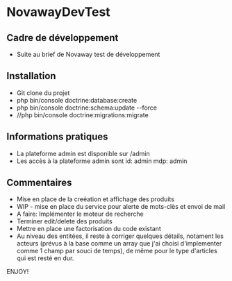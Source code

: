 NovawayDevTest
==============

## Cadre de développement

* Suite au brief de Novaway test de développement

## Installation

* Git clone du projet
* php bin/console doctrine:database:create
* php bin/console doctrine:schema:update --force
* //php bin/console doctrine:migrations:migrate

## Informations pratiques

* La plateforme admin est disponible sur /admin
* Les accès à la plateforme admin sont id: admin mdp: admin

## Commentaires

* Mise en place de la creéation et affichage des produits
* WIP - mise en place du service pour alerte de mots-clès et envoi de mail
* A faire: Implémenter le moteur de recherche
* Terminer edit/delete des produits
* Mettre en place une factorisation du code existant
* Au niveau des entitées, il reste à corriger quelques détails, notament les acteurs (prévus à la base comme un array que j'ai choisi d'implementer comme 1 champ par souci de temps), de même pour le type d'articles qui est resté en dur.

ENJOY!

